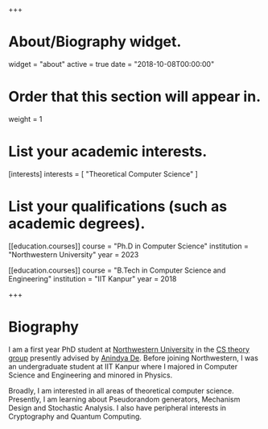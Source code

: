 +++
# About/Biography widget.
widget = "about"
active = true
date = "2018-10-08T00:00:00"

# Order that this section will appear in.
weight = 1

# List your academic interests.
[interests]
  interests = [
    "Theoretical Computer Science"
  ]

# List your qualifications (such as academic degrees).
[[education.courses]]
  course = "Ph.D in Computer Science"
  institution = "Northwestern University"
  year = 2023
  
[[education.courses]]
  course = "B.Tech in Computer Science and Engineering"
  institution = "IIT Kanpur"
  year = 2018
 
+++

# Biography

I am a first year PhD student at [Northwestern University](http://www.northwestern.edu) in the [CS theory group](https://theory.cs.northwestern.edu) presently advised by [Anindya De](http://users.eecs.northwestern.edu/~anindya/). Before joining Northwestern, I was an undergraduate student at IIT Kanpur where I majored in Computer Science and Engineering and minored in Physics.

Broadly, I am interested in all areas of theoretical computer science. Presently, I am learning about Pseudorandom generators, Mechanism Design and Stochastic Analysis. I also have peripheral interests in Cryptography and Quantum Computing.
